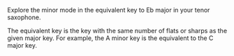 Explore the minor mode in the equivalent key to Eb major in your tenor saxophone.

The equivalent key is the key with the same number of flats or sharps as the given major key.
For example, the A minor key is the equivalent to the C major key.